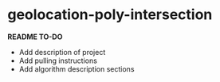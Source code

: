 # geolocation-poly-intersection

**README TO-DO**
- Add description of project
- Add pulling instructions
- Add algorithm description sections